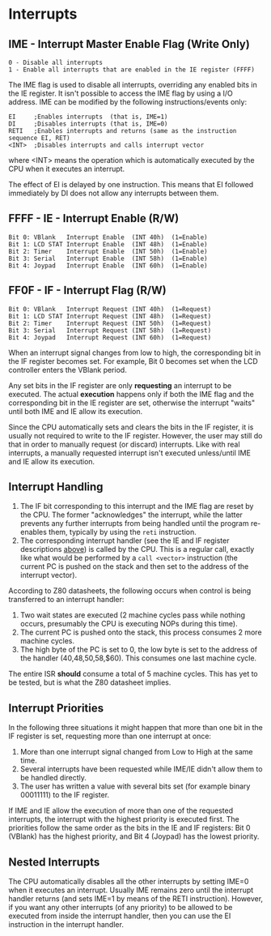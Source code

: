 # Interrupts

## IME - Interrupt Master Enable Flag (Write Only)

```
0 - Disable all interrupts
1 - Enable all interrupts that are enabled in the IE register (FFFF)
```

The IME flag is used to disable all interrupts, overriding any enabled
bits in the IE register. It isn't possible to access the IME flag by
using a I/O address. IME can be modified by
the following instructions/events only:

```
EI     ;Enables interrupts  (that is, IME=1)
DI     ;Disables interrupts (that is, IME=0)
RETI   ;Enables interrupts and returns (same as the instruction sequence EI, RET)
<INT>  ;Disables interrupts and calls interrupt vector
```

where \<INT\> means the operation which is automatically executed by the
CPU when it executes an interrupt.

The effect of EI is delayed by one instruction. This means that EI
followed immediately by DI does not allow any interrupts between them.

## FFFF - IE - Interrupt Enable (R/W)

```
Bit 0: VBlank   Interrupt Enable  (INT 40h)  (1=Enable)
Bit 1: LCD STAT Interrupt Enable  (INT 48h)  (1=Enable)
Bit 2: Timer    Interrupt Enable  (INT 50h)  (1=Enable)
Bit 3: Serial   Interrupt Enable  (INT 58h)  (1=Enable)
Bit 4: Joypad   Interrupt Enable  (INT 60h)  (1=Enable)
```

## FF0F - IF - Interrupt Flag (R/W)

```
Bit 0: VBlank   Interrupt Request (INT 40h)  (1=Request)
Bit 1: LCD STAT Interrupt Request (INT 48h)  (1=Request)
Bit 2: Timer    Interrupt Request (INT 50h)  (1=Request)
Bit 3: Serial   Interrupt Request (INT 58h)  (1=Request)
Bit 4: Joypad   Interrupt Request (INT 60h)  (1=Request)
```

When an interrupt signal changes from low to high, the
corresponding bit in the IF register becomes set. For example, Bit 0
becomes set when the LCD controller enters the VBlank period.

Any set bits in the IF register are only **requesting** an interrupt to be
executed. The actual **execution** happens only if both the IME flag and
the corresponding bit in the IE register are set, otherwise the
interrupt "waits" until both IME and IE allow its execution.

Since the CPU automatically sets and clears the bits in the IF register, it
is usually not required to write to the IF register. However, the user
may still do that in order to manually request (or discard) interrupts.
Like with real interrupts, a manually requested interrupt isn't executed
unless/until IME and IE allow its execution.

## Interrupt Handling

1. The IF bit corresponding to this interrupt and the IME flag are reset by the CPU.
The former "acknowledges" the interrupt, while the latter prevents any further interrupts
from being handled until the program re-enables them, typically by using the `reti` instruction.
2. The corresponding interrupt handler (see the IE and IF register descriptions [above](<#FFFF - IE - Interrupt Enable (R/W)>)) is
called by the CPU. This is a regular call, exactly like what would be performed by a `call <vector>` instruction (the current PC is pushed on the stack
and then set to the address of the interrupt vector).

According to Z80 datasheets, the following occurs when control is being
transferred to an interrupt handler:

1. Two wait states are executed (2 machine cycles pass while nothing
occurs, presumably the CPU is executing NOPs during this time).
2. The current PC is pushed onto the stack, this process consumes 2 more
machine cycles.
3. The high byte of the PC is set to 0, the low byte is set to the
address of the handler ($40,$48,$50,$58,$60). This consumes one
last machine cycle.

The entire ISR **should** consume a total of 5 machine cycles. This has
yet to be tested, but is what the Z80 datasheet implies.

## Interrupt Priorities

In the following three situations it might happen that more than one bit in the IF register is set, requesting more than one interrupt at once:

1. More than one interrupt signal changed from Low to High at the same time.
2. Several interrupts have been requested while IME/IE didn't allow them to be handled directly.
3. The user has written a value with several bits set (for example binary 00011111) to the IF register.

If IME and IE allow the execution of more than one of the
requested interrupts, the interrupt with the highest priority
is executed first. The priorities follow the same order as the bits in the IE
and IF registers: Bit 0 (VBlank) has the highest priority, and Bit 4
(Joypad) has the lowest priority.

## Nested Interrupts

The CPU automatically disables all the other interrupts by setting IME=0
when it executes an interrupt. Usually IME remains zero until the
interrupt handler returns (and sets IME=1 by means of the RETI instruction).
However, if you want any other interrupts (of any priority)
to be allowed to be executed from inside the interrupt
handler, then you can use the EI instruction in the interrupt
handler.

